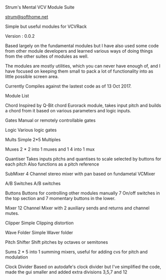 Strum's Mental VCV Module Suite

strum@softhome.net

Simple but useful modules for VCVRack

Version : 0.0.2

Based largely on the fundamental modules but I have also used some code from other module
developers and learned various ways of doing things from the other suites of modules as well.

The modules are mostly utilities, which you can never have enough of, and I have
focused on keeping them small to pack a lot of functionality into as little possible screen area.

Currently Compiles against the lastest code as of 13 Oct 2017.

Module List

Chord
  Inspired by Q-Bit chord Eurorack module, takes input pitch and builds a chord
  from it based on various parameters and logic inputs.

Gates
  Manual or remotely controllable gates

Logic
  Various logic gates

Mults
  Simple 2*5 Multiples

Muxes
  2 * 2 into 1 muxes and 1 4 into 1 mux

Quantiser
  Takes inputs pitchs and quantises to scale selected by buttons for each pitch
  Also functions as a pitch reference

SubMixer
  4 Channel stereo mixer with pan based on fundametal VCMixer

A/B Switches
  A/B switches

Buttons
  Buttons for controlling other modules manually
  7 On/off switches in the top section and 7 momentary buttons in the lower.
  
Mixer
  12 Channel Mixer with 2 auxiliary sends and returns and channel mutes.

Clipper
  Simple Clipping distortion

Wave Folder
  Simple Waver folder
  
Pitch Shifter
  Shift pitches by octaves or semitones

Sums
  2 * 5 into 1 summing mixers, useful for adding cvs for pitch and modulation   

Clock Divider
  Based on autodafe's clock divider but I've simplified the code, made the gui
  smaller and added extra divisions 3,5,7 and 12
